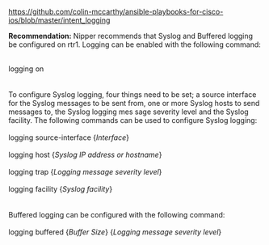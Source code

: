 https://github.com/colin-mccarthy/ansible-playbooks-for-cisco-ios/blob/master/intent_logging

<b>Recommendation:</b> Nipper recommends that Syslog and Buffered logging be configured on rtr1. Logging can be enabled with the following command:<br>
&nbsp;<br>
<div class="command">logging on</div><br>
&nbsp;<br>
To configure Syslog logging, four things need to be set; a source interface for the Syslog messages to be sent from, one or more Syslog hosts to send messages to, the Syslog logging mes
sage severity level and the Syslog facility. The following commands can be used to configure Syslog logging:<br>
&nbsp;<br>
<div class="command">logging source-interface {<i>Interface</i>}</div>&nbsp;<br>
<div class="command">logging host {<i>Syslog IP address or hostname</i>}</div>&nbsp;<br>
<div class="command">logging trap {<i>Logging message severity level</i>}</div>&nbsp;<br>
<div class="command">logging facility {<i>Syslog facility</i>}</div><br>
&nbsp;<br>
Buffered logging can be configured with the following command:<br>
&nbsp;<br>
<div class="command">logging buffered {<i>Buffer Size</i>} {<i>Logging message severity level</i>}</div><br>
&nbsp;<br>

<!--stackedit_data:
eyJoaXN0b3J5IjpbMTcxNTkwMDMzMl19
-->